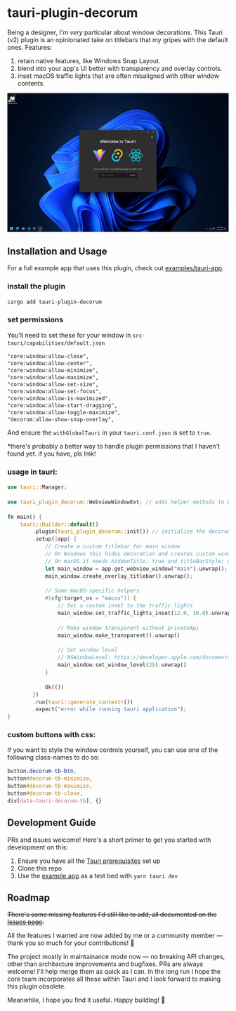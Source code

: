 # tauri-plugin-decorum

Being a designer, I'm _very_ particular about window decorations. This Tauri (v2) plugin is an opinionated take on titlebars that my gripes with the default ones. Features:
1. retain native features, like Windows Snap Layout.
2. blend into your app's UI better with transparency and overlay controls.
3. inset macOS traffic lights that are often misaligned with other window contents.

![demo](./wheeee.gif)

## Installation and Usage

For a full example app that uses this plugin, check out [examples/tauri-app](examples/tauri-app/).

### install the plugin

```bash
cargo add tauri-plugin-decorum
```

### set permissions

You'll need to set these for your window in `src-tauri/capabilities/default.json`

```
"core:window:allow-close",
"core:window:allow-center",
"core:window:allow-minimize",
"core:window:allow-maximize",
"core:window:allow-set-size",
"core:window:allow-set-focus",
"core:window:allow-is-maximized",
"core:window:allow-start-dragging",
"core:window:allow-toggle-maximize",
"decorum:allow-show-snap-overlay",
```

And ensure the `withGlobalTauri` in your `tauri.conf.json` is set to `true`.

\*there's probably a better way to handle plugin permissions that I haven't found yet. if you have, pls lmk!


### usage in tauri:

```rust
use tauri::Manager;

use tauri_plugin_decorum::WebviewWindowExt; // adds helper methods to WebviewWindow

fn main() {
	tauri::Builder::default()
		.plugin(tauri_plugin_decorum::init()) // initialize the decorum plugin
		.setup(|app| {
			// Create a custom titlebar for main window
			// On Windows this hides decoration and creates custom window controls
			// On macOS it needs hiddenTitle: true and titleBarStyle: overlay
			let main_window = app.get_webview_window("main").unwrap();
			main_window.create_overlay_titlebar().unwrap();

			// Some macOS-specific helpers
			#[cfg(target_os = "macos")] {
				// Set a custom inset to the traffic lights
				main_window.set_traffic_lights_inset(12.0, 16.0).unwrap();

				// Make window transparent without privateApi
				main_window.make_transparent().unwrap()

				// Set window level
				// NSWindowLevel: https://developer.apple.com/documentation/appkit/nswindowlevel
				main_window.set_window_level(25).unwrap()
			}

			Ok(())
		})
		.run(tauri::generate_context!())
		.expect("error while running tauri application");
}
```



### custom buttons with css:

If you want to style the window controls yourself, you can use one of the following class-names to do so:

```css
button.decorum-tb-btn,
button#decorum-tb-minimize,
button#decorum-tb-maximize,
button#decorum-tb-close,
div[data-tauri-decorum-tb], {}
```

## Development Guide

PRs and issues welcome! Here's a short primer to get you started with development on this:

1. Ensure you have all the [Tauri prerequisites](https://beta.tauri.app/start/prerequisites/) set up
2. Clone this repo
3. Use the [example app](examples/tauri-app) as a test bed with `yarn tauri dev`

## Roadmap

~~There's some missing features I'd still like to add, all documented on the [Issues page](https://github.com/clearlysid/tauri-plugin-decorum/issues).~~

All the features I wanted are now added by me or a community member — thank you so much for your contributions! 🥳

The project mostly in maintainance mode now — no breaking API changes, other than architecture improvements and bugfixes. PRs are always welcome! I'll help merge them as quick as I can. In the long run I hope the core team incorporates all these within Tauri and I look forward to making this plugin obsolete.

Meanwhile, I hope you find it useful. Happy building! 🥂
